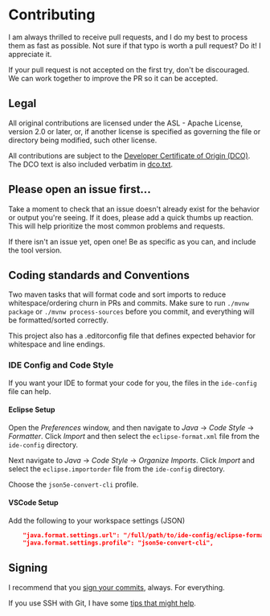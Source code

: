 # Contributing

I am always thrilled to receive pull requests, and I do my best to process them as fast as possible. Not sure if that typo is worth a pull request? Do it! I appreciate it.

If your pull request is not accepted on the first try, don't be discouraged. We can work together to improve the PR so it can be accepted.

## Legal

All original contributions are licensed under the ASL - Apache License, version 2.0 or later, or, if another license is specified as governing the file or directory being modified, such other license.

All contributions are subject to the [Developer Certificate of Origin (DCO)](https://developercertificate.org/). The DCO text is also included verbatim in [dco.txt](dco.txt).

## Please open an issue first...

Take a moment to check that an issue doesn't already exist for the behavior or output you're seeing. 
If it does, please add a quick thumbs up reaction. 
This will help prioritize the most common problems and requests.

If there isn't an issue yet, open one! Be as specific as you can, and include the tool version.

## Coding standards and Conventions

Two maven tasks that will format code and sort imports to reduce whitespace/ordering churn in PRs and commits.
Make sure to run `./mvnw package` or `./mvnw process-sources` before you commit, and everything will be formatted/sorted correctly.

This project also has a .editorconfig file that defines expected behavior for whitespace and line endings.

### IDE Config and Code Style

If you want your IDE to format your code for you, the files in the `ide-config` file can help.

#### Eclipse Setup

Open the *Preferences* window, and then navigate to _Java_ -> _Code Style_ -> _Formatter_. 
Click _Import_ and then select the `eclipse-format.xml` file from the `ide-config` directory.

Next navigate to _Java_ -> _Code Style_ -> _Organize Imports_. Click _Import_ and select the `eclipse.importorder` file from the `ide-config` directory.

Choose the `json5e-convert-cli` profile.

#### VSCode Setup

Add the following to your workspace settings (JSON)

```json
    "java.format.settings.url": "/full/path/to/ide-config/eclipse-format.xml",
    "java.format.settings.profile": "json5e-convert-cli",
```

## Signing

I recommend that you [sign your commits](https://docs.github.com/en/authentication/managing-commit-signature-verification/signing-commits), always. For everything.

If you use SSH with Git, I have some [tips that might help](https://www.ebullient.dev/2022/10/12/signing-git-commits.html).
 
